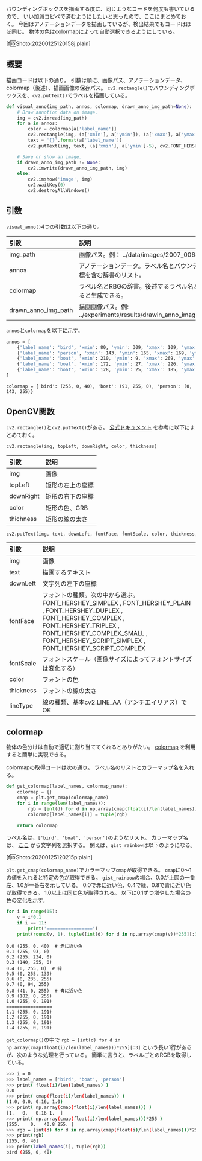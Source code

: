 バウンディングボックスを描画する度に、同じようなコードを何度も書いているので、
いい加減コピペで済むようにしたいと思ったので、ここにまとめておく。
今回はアノテーションデータを描画しているが、検出結果でもコードはほぼ同じ。
物体の色はcolormapによって自動選択できるようにしている。

[f:id:Shoto:20200125120158j:plain]

## 概要

描画コードは以下の通り。
引数は順に、画像パス、アノテーションデータ、colormap（後述）、描画画像の保存パス。
`cv2.rectangle()`でバウンディングボックスを、`cv2.putText()`でラベルを描画している。

```python
def visual_anno(img_path, annos, colormap, drawn_anno_img_path=None):
	# Draw annotion data on image.
	img = cv2.imread(img_path)
	for a in annos:
		color = colormap[a['label_name']]
		cv2.rectangle(img, (a['xmin'], a['ymin']), (a['xmax'], a['ymax']), color, 2)
		text = '{}'.format(a['label_name'])
		cv2.putText(img, text, (a['xmin'], a['ymin']-5), cv2.FONT_HERSHEY_SIMPLEX, 0.7, color, 2, cv2.LINE_AA)

	# Save or show an image.
	if drawn_anno_img_path != None:
		cv2.imwrite(drawn_anno_img_path, img)
	else:
		cv2.imshow('image', img)
		cv2.waitKey(0)
		cv2.destroyAllWindows()
```

## 引数

`visual_anno()`4つの引数は以下の通り。

|引数|説明|
|:--|:--|
|img_path|画像パス。例： ../data/images/2007_006490.jpg|
|annos|アノテーションデータ。ラベル名とバウンディングボックスの座標を含む辞書のリスト。|
|colormap|ラベル名とRBGの辞書。後述するラベル名とcolormap名を入力すると生成できる。|
|drawn_anno_img_path|描画画像パス。例: ../experiments/results/drawin_anno_images/2007_006490.jpg|

`annos`と`colormap`を以下に示す。


```sh
annos = [
	{'label_name': 'bird', 'xmin': 80, 'ymin': 309, 'xmax': 109, 'ymax': 332}
	{'label_name': 'person', 'xmin': 143, 'ymin': 165, 'xmax': 169, 'ymax': 248}
	{'label_name': 'boat', 'xmin': 210, 'ymin': 9, 'xmax': 269, 'ymax': 67}
	{'label_name': 'boat', 'xmin': 172, 'ymin': 27, 'xmax': 226, 'ymax': 65}
	{'label_name': 'boat', 'xmin': 128, 'ymin': 25, 'xmax': 185, 'ymax': 67}
]
```

```
colormap = {'bird': (255, 0, 40), 'boat': (91, 255, 0), 'person': (0, 143, 255)}
```


## OpenCV関数

`cv2.rectangle()`と`cv2.putText()`がある。
[公式ドキュメント](http://opencv.jp/opencv-2svn/cpp/drawing_functions.html)
を参考に以下にまとめておく。

```python
cv2.rectangle(img, topLeft, downRight, color, thickness)
```

|引数|説明|
|:--|:--|
|img|画像|
|topLeft|矩形の左上の座標|
|downRight|矩形の右下の座標|
|color|矩形の色、GRB|
|thichness|矩形の線の太さ|

```python
cv2.putText(img, text, downLeft, fontFace, fontScale, color, thickness, lineType)
```

|引数|説明|
|:--|:--|
|img|画像|
|text|描画するテキスト|
|downLeft|文字列の左下の座標|
|fontFace|フォントの種類。次の中から選ぶ。FONT_HERSHEY_SIMPLEX , FONT_HERSHEY_PLAIN , FONT_HERSHEY_DUPLEX , FONT_HERSHEY_COMPLEX , FONT_HERSHEY_TRIPLEX , FONT_HERSHEY_COMPLEX_SMALL , FONT_HERSHEY_SCRIPT_SIMPLEX , FONT_HERSHEY_SCRIPT_COMPLEX|
|fontScale|フォントスケール（画像サイズによってフォントサイズは変化する）|
|color|フォントの色|
|thickness|フォントの線の太さ|
|lineType|線の種類、基本cv2.LINE_AA（アンチエイリアス）でOK|


## colormap

物体の色分けは自動で適切に割り当ててくれるとありがたい。
[colormap](https://matplotlib.org/examples/color/colormaps_reference.html)
を利用すると簡単に実現できる。

colormapの取得コードは次の通り。
ラベル名のリストとカラーマップ名を入れる。

```python
def get_colormap(label_names, colormap_name):
	colormap = {}	
	cmap = plt.get_cmap(colormap_name)
	for i in range(len(label_names)):
		rgb = [int(d) for d in np.array(cmap(float(i)/len(label_names)))*255][:3]
		colormap[label_names[i]] = tuple(rgb)

	return colormap
```

ラベル名は、`['bird', 'boat', 'person']`のようなリスト。
カラーマップ名は、
[ここ](https://matplotlib.org/examples/color/colormaps_reference.html)
から文字列を選択する。
例えば、`gist_rainbow`は以下のようになる。

[f:id:Shoto:20200125120215p:plain]

`plt.get_cmap(colormap_name)`でカラーマップ`cmap`が取得できる。
`cmap`に0～1の値を入れると特定の色が取得できる。
`gist_rainbow`の場合、0.0が上図の一番左、1.0が一番右を示している。
0.0で赤に近い色、0.4で緑、0.8で青に近い色が取得できる。
1.0以上は同じ色が取得される。
以下に0.1ずつ増やした場合の色の変化を示す。

```python
for i in range(15):
	v = i*0.1
	if i == 11:
		print('=================')
	print(round(v, 1), tuple([int(d) for d in np.array(cmap(v))*255][:3]))
```

```
0.0 (255, 0, 40)  # 赤に近い色
0.1 (255, 93, 0)
0.2 (255, 234, 0)
0.3 (140, 255, 0)
0.4 (0, 255, 0)  # 緑
0.5 (0, 255, 139)
0.6 (0, 235, 255)
0.7 (0, 94, 255)
0.8 (41, 0, 255)  # 青に近い色
0.9 (182, 0, 255)
1.0 (255, 0, 191)
=================
1.1 (255, 0, 191)
1.2 (255, 0, 191)
1.3 (255, 0, 191)
1.4 (255, 0, 191)
```

`get_colormap()`の中で
`rgb = [int(d) for d in np.array(cmap(float(i)/len(label_names)))*255][:3]`
という長い1行があるが、次のような処理を行っている。
簡単に言うと、ラベルごとのRGBを取得している。

```sh
>>> i = 0
>>> label_names = ['bird', 'boat', 'person']
>>> print( float(i)/len(label_names) )
0.0
>>> print( cmap(float(i)/len(label_names)) )
(1.0, 0.0, 0.16, 1.0)
>>> print( np.array(cmap(float(i)/len(label_names))) )
[1.   0.   0.16 1.  ]
>>> print( np.array(cmap(float(i)/len(label_names)))*255 )
[255.    0.   40.8 255. ]
>>> rgb = [int(d) for d in np.array(cmap(float(i)/len(label_names)))*255][:3]
>>> print(rgb)
[255, 0, 40]
>>> print(label_names[i], tuple(rgb))
bird (255, 0, 40)
```
